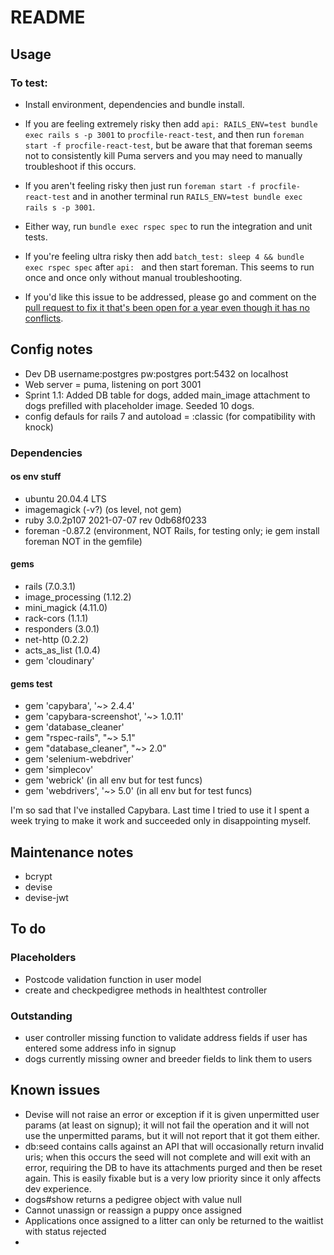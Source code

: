 # README

## Usage
### To test:
* Install environment, dependencies and bundle install.
* If you are feeling extremely risky then add ``api: RAILS_ENV=test bundle exec rails s -p 3001`` to ``procfile-react-test``, and then run ``foreman start -f procfile-react-test``, but be aware that that foreman seems not to consistently kill Puma servers and you may need to manually troubleshoot if this occurs.
* If you aren't feeling risky then just run ``foreman start -f procfile-react-test`` and in another terminal run ``RAILS_ENV=test bundle exec rails s -p 3001``.
* Either way, run ``bundle exec rspec spec`` to run the integration and unit tests.

* If you're feeling ultra risky then add ``batch_test: sleep 4 && bundle exec rspec spec`` after ``api: `` and then start foreman. This seems to run once and once only without manual troubleshooting.
* If you'd like this issue to be addressed, please go and comment on the [pull request to fix it that's been open for a year even though it has no conflicts](https://github.com/ddollar/foreman/pull/780).

## Config notes
* Dev DB username:postgres pw:postgres port:5432 on localhost
* Web server = puma, listening on port 3001
* Sprint 1.1: Added DB table for dogs, added main_image attachment to dogs prefilled with placeholder image. Seeded 10 dogs.
* config defauls for rails 7 and autoload = :classic (for compatibility with knock)
### Dependencies
#### os env stuff
* ubuntu 20.04.4 LTS
* imagemagick (-v?) (os level, not gem)
* ruby 3.0.2p107 2021-07-07 rev 0db68f0233
* foreman -0.87.2 (environment, NOT Rails, for testing only; ie gem install foreman NOT in the gemfile)

#### gems
* rails (7.0.3.1)
* image_processing (1.12.2)
* mini_magick (4.11.0)
* rack-cors (1.1.1)
* responders (3.0.1)
* net-http (0.2.2)
* acts_as_list (1.0.4)
* gem 'cloudinary'

#### gems test
*  gem 'capybara', '~> 2.4.4'
*  gem 'capybara-screenshot', '~> 1.0.11'
*  gem 'database_cleaner'
*  gem "rspec-rails", "~> 5.1"
*  gem "database_cleaner", "~> 2.0"
*  gem 'selenium-webdriver'
*  gem 'simplecov'
*  gem 'webrick' (in all env but for test funcs)
*  gem 'webdrivers', '~> 5.0' (in all env but for test funcs)

I'm so sad that I've installed Capybara. Last time I tried to use it I spent a week trying to make it work and succeeded only in disappointing myself.

## Maintenance notes
* bcrypt
* devise
* devise-jwt

## To do
### Placeholders
* Postcode validation function in user model
* create and checkpedigree methods in healthtest controller

### Outstanding
* user controller missing function to validate address fields if user has entered some address info in signup
* dogs currently missing owner and breeder fields to link them to users

## Known issues
* Devise will not raise an error or exception if it is given unpermitted user params (at least on signup); it will not fail the operation and it will not use the unpermitted params, but it will not report that it got them either.
* db:seed contains calls against an API that will occasionally return invalid uris; when this occurs the seed will not complete and will exit with an error, requiring the DB to have its attachments purged and then be reset again. This is easily fixable but is a very low priority since it only affects dev experience.
* dogs#show returns a pedigree object with value null
* Cannot unassign or reassign a puppy once assigned
* Applications once assigned to a litter can only be returned to the waitlist with status rejected
* 